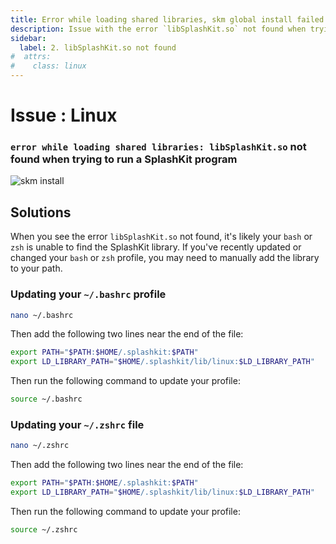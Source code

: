 ```yaml
---
title: Error while loading shared libraries, skm global install failed
description: Issue with the error `libSplashKit.so` not found when trying to run a SplashKit program on Linux, and how to fix it.
sidebar:
  label: 2. libSplashKit.so not found
#  attrs:
#    class: linux
---
```


<h1> Issue : Linux </h1>

### `error while loading shared libraries: libSplashKit.so` not found when trying to run a SplashKit program

![skm install](/images/installation/linux/missing-library.png)

## Solutions

When you see the error `libSplashKit.so` not found, it's likely your `bash` or `zsh` is unable to find the SplashKit library. If you've recently updated or changed your `bash` or `zsh` profile, you may need to manually add the library to your path.

### Updating your `~/.bashrc` profile

```bash
nano ~/.bashrc
```

Then add the following two lines near the end of the file:

```bash
export PATH="$PATH:$HOME/.splashkit:$PATH"
export LD_LIBRARY_PATH="$HOME/.splashkit/lib/linux:$LD_LIBRARY_PATH"
```

Then run the following command to update your profile:

```bash
source ~/.bashrc
```

### Updating your `~/.zshrc` file

```bash
nano ~/.zshrc
```

Then add the following two lines near the end of the file:

```bash
export PATH="$PATH:$HOME/.splashkit:$PATH"
export LD_LIBRARY_PATH="$HOME/.splashkit/lib/linux:$LD_LIBRARY_PATH"
```

Then run the following command to update your profile:

```bash
source ~/.zshrc
```
